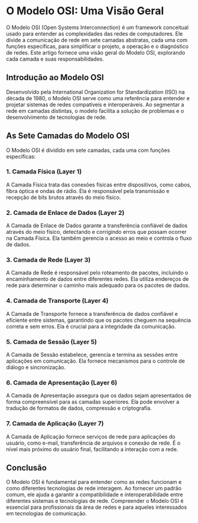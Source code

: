 # O Modelo OSI: Uma Visão Geral

O Modelo OSI (Open Systems Interconnection) é um framework conceitual usado para entender as complexidades das redes de computadores. Ele divide a comunicação de rede em sete camadas abstratas, cada uma com funções específicas, para simplificar o projeto, a operação e o diagnóstico de redes. Este artigo fornece uma visão geral do Modelo OSI, explorando cada camada e suas responsabilidades.

## Introdução ao Modelo OSI

Desenvolvido pela International Organization for Standardization (ISO) na década de 1980, o Modelo OSI serve como uma referência para entender e projetar sistemas de redes compatíveis e interoperáveis. Ao segmentar a rede em camadas distintas, o modelo facilita a solução de problemas e o desenvolvimento de tecnologias de rede.

## As Sete Camadas do Modelo OSI

O Modelo OSI é dividido em sete camadas, cada uma com funções específicas:

### 1. Camada Física (Layer 1)
A Camada Física trata das conexões físicas entre dispositivos, como cabos, fibra óptica e ondas de rádio. Ela é responsável pela transmissão e recepção de bits brutos através do meio físico.

### 2. Camada de Enlace de Dados (Layer 2)
A Camada de Enlace de Dados garante a transferência confiável de dados através do meio físico, detectando e corrigindo erros que possam ocorrer na Camada Física. Ela também gerencia o acesso ao meio e controla o fluxo de dados.

### 3. Camada de Rede (Layer 3)
A Camada de Rede é responsável pelo roteamento de pacotes, incluindo o encaminhamento de dados entre diferentes redes. Ela utiliza endereços de rede para determinar o caminho mais adequado para os pacotes de dados.

### 4. Camada de Transporte (Layer 4)
A Camada de Transporte fornece a transferência de dados confiável e eficiente entre sistemas, garantindo que os pacotes cheguem na sequência correta e sem erros. Ela é crucial para a integridade da comunicação.

### 5. Camada de Sessão (Layer 5)
A Camada de Sessão estabelece, gerencia e termina as sessões entre aplicações em comunicação. Ela fornece mecanismos para o controle de diálogo e sincronização.

### 6. Camada de Apresentação (Layer 6)
A Camada de Apresentação assegura que os dados sejam apresentados de forma compreensível para as camadas superiores. Ela pode envolver a tradução de formatos de dados, compressão e criptografia.

### 7. Camada de Aplicação (Layer 7)
A Camada de Aplicação fornece serviços de rede para aplicações do usuário, como e-mail, transferência de arquivos e conexão de rede. É o nível mais próximo do usuário final, facilitando a interação com a rede.

## Conclusão

O Modelo OSI é fundamental para entender como as redes funcionam e como diferentes tecnologias de rede interagem. Ao fornecer um padrão comum, ele ajuda a garantir a compatibilidade e interoperabilidade entre diferentes sistemas e tecnologias de rede. Compreender o Modelo OSI é essencial para profissionais da área de redes e para aqueles interessados em tecnologias de comunicação.